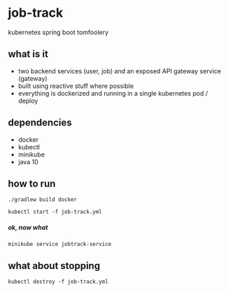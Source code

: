 # job-track
kubernetes spring boot tomfoolery

## what is it
- two backend services (user, job) and an exposed API gateway service (gateway)
- built using reactive stuff where possible
- everything is dockerized and running in a single kubernetes pod / deploy

## dependencies
- docker
- kubectl
- minikube
- java 10

## how to run

`./gradlew build docker`

`kubectl start -f job-track.yml`

##### ok, now what

`minikube service jobtrack-service`

## what about stopping

`kubectl destroy -f job-track.yml`
